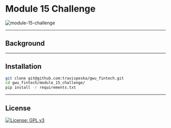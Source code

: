 # Module 15 Challenge

![module-15-challenge](https://user-images.githubusercontent.com/25112189/182039428-e05f7935-e95e-4328-b856-aae647d09b15.png)

---

## Background

---

## Installation

```sh
git clone git@github.com:travispeska/gwu_fintech.git
cd gwu_fintech/module_15_challenge/
pip install -r requirements.txt
```

---

## License

[![License: GPL v3](https://img.shields.io/badge/License-GPLv3-blue.svg)](https://www.gnu.org/licenses/gpl-3.0)
